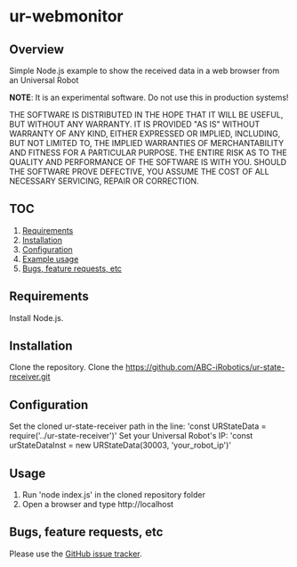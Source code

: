 # ur-webmonitor

## Overview
Simple Node.js example to show the received data in a web browser from an Universal Robot 

**NOTE**: It is an experimental software. Do not use this in production systems!

THE SOFTWARE IS DISTRIBUTED IN THE HOPE THAT IT WILL BE USEFUL, BUT WITHOUT ANY WARRANTY. IT IS PROVIDED "AS IS" WITHOUT WARRANTY OF ANY KIND, EITHER EXPRESSED OR IMPLIED, INCLUDING, BUT NOT LIMITED TO, THE IMPLIED WARRANTIES OF MERCHANTABILITY AND FITNESS FOR A PARTICULAR PURPOSE. THE ENTIRE RISK AS TO THE QUALITY AND PERFORMANCE OF THE SOFTWARE IS WITH YOU. SHOULD THE SOFTWARE PROVE DEFECTIVE, YOU ASSUME THE COST OF ALL NECESSARY SERVICING, REPAIR OR CORRECTION.

## TOC
1. [Requirements](#requirements)
2. [Installation](#installation)
3. [Configuration](#configuration)
4. [Example usage](#example-usage)
5. [Bugs, feature requests, etc](#bugs-feature-requests-etc)

## Requirements
Install Node.js.

## Installation
Clone the repository.
Clone the https://github.com/ABC-iRobotics/ur-state-receiver.git

## Configuration
Set the cloned ur-state-receiver path in the line: 'const URStateData = require(\'../ur-state-receiver\')'
Set your Universal Robot's IP: 'const urStateDataInst = new URStateData(30003, \'your_robot_ip\')'

## Usage
1. Run 'node index.js' in the cloned repository folder
2. Open a browser and type http://localhost

## Bugs, feature requests, etc
Please use the [GitHub issue tracker][].

[GitHub issue tracker]: https://github.com/ABC-iRobotics/fanuc-webcontrol/issues